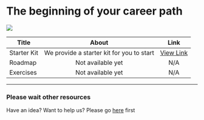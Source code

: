 <h1>The beginning of your career path</h1>
<img src="https://user-images.githubusercontent.com/73097560/115834477-dbab4500-a447-11eb-908a-139a6edaec5c.gif">

| Title       | About      | Link  |
|-------------|:---------:|:-----:|
| Starter Kit | We provide a starter kit for you to start | <a href="https://github.com/SurPathHub/starter-kit/blob/main/resources/starter-kit.md">View Link</a> |
| Roadmap     | Not available yet | N/A |
| Exercises   | Not available yet | N/A |

<hr />

<h3>Please wait other resources</h3>
<p>Have an idea? Want to help us? Please go <a href="https://github.com/SurPathHub/starter-kit/discussions/3">here</a> first

